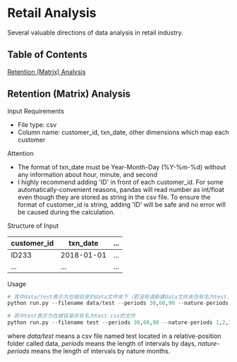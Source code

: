 # Retail Analysis
Several valuable directions of data analysis in retail industry.

## Table of Contents
[Retention (Matrix) Analysis](#retention-(matrix)-analysis)

## Retention (Matrix) Analysis

Input Requirements

- File type: csv
- Column name: customer_id, txn_date, other dimensions which map each customer

Attention

- The format of txn_date must be Year-Month-Day (%Y-%m-%d) without any information about hour, minute, and second
- I highly recommend adding 'ID' in front of each customer_id. For some automatically-convenient reasons, pandas will read number as int/float even though they are stored as string in the csv file. To ensure the format of customer_id is string, adding 'ID' will be safe and no error will be caused during the calculation.

Structure of Input

| customer_id | txn_date | ... |
| ---         | ---      | --- |
| ID233 | 2018-01-01 | ... |
| ... | ... | ... |

Usage
``` Python
# 其中data/test表示为在根目录的data文件夹下（若没有请新建data文件夹存有名为test.csv的文件
python run.py --filename data/test --periods 30,60,90 --nature-periods 1,2,3

# 其中test表示为在根目录存有名为test.csv的文件
python run.py --filename test --periods 30,60,90 --nature-periods 1,2,3
```
where *data/test* means a csv file named test located in a relative-position folder called data, *periods* means the length of intervals by days, *nature-periods* means the length of intervals by nature months.
